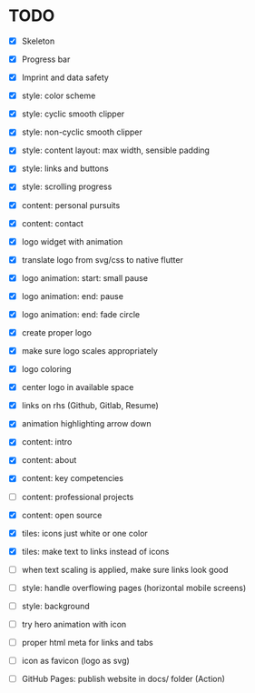 # TODO

* [x] Skeleton

* [x] Progress bar

* [x] Imprint and data safety

* [x] style: color scheme

* [x] style: cyclic smooth clipper

* [x] style: non-cyclic smooth clipper 

* [x] style: content layout: max width, sensible padding

* [x] style: links and buttons

* [x] style: scrolling progress

* [x] content: personal pursuits

* [x] content: contact

* [x] logo widget with animation

* [x] translate logo from svg/css to native flutter

* [x] logo animation: start: small pause

* [x] logo animation: end: pause

* [x] logo animation: end: fade circle

* [x] create proper logo

* [x] make sure logo scales appropriately

* [x] logo coloring

* [x] center logo in available space

* [x] links on rhs (Github, Gitlab, Resume)

* [x] animation highlighting arrow down

* [x] content: intro

* [x] content: about

* [x] content: key competencies

* [ ] content: professional projects

* [x] content: open source

* [x] tiles: icons just white or one color

* [x] tiles: make text to links instead of icons

* [ ] when text scaling is applied, make sure links look good

* [ ] style: handle overflowing pages (horizontal mobile screens)

* [ ] style: background

* [ ] try hero animation with icon

* [ ] proper html meta for links and tabs

* [ ] icon as favicon (logo as svg)

* [ ] GitHub Pages: publish website in docs/ folder (Action)
